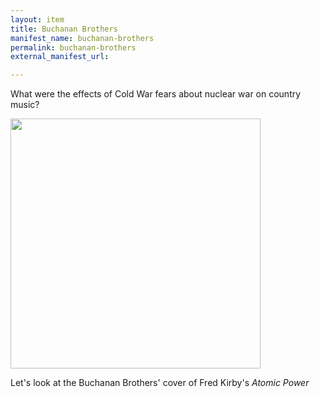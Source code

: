 ```yaml
---
layout: item
title: Buchanan Brothers
manifest_name: buchanan-brothers
permalink: buchanan-brothers
external_manifest_url: 

---
```

<!-- Add an essay or interpretive material below this line,
using HTML or markdown.  Do not modify this file above this line -->

What were the effects of Cold War fears about nuclear war on country music?


<img src="https://archive.org/download/78_atomic-power_buchanan-brothers-fred-kirby_gbia0118622a/78_atomic-power_buchanan-brothers-fred-kirby_gbia0118622a.jpg" height="400px"/>

Let's look at the Buchanan Brothers' cover of Fred Kirby's _Atomic Power_
